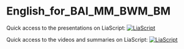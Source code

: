# English_for_BAI_MM_BWM_BM

Quick access to the presentations on LiaScript:
[![LiaScript](https://raw.githubusercontent.com/LiaScript/LiaScript/master/badges/course.svg)](https://liascript.github.io/course/?https://raw.githubusercontent.com/ToniMahojoni/English_for_BAI_MM_BWM_BM/main/presentations/presentations.md#1)

Quick access to the videos and summaries on LiaScript:
[![LiaScript](https://raw.githubusercontent.com/LiaScript/LiaScript/master/badges/course.svg)](https://liascript.github.io/course/?https://raw.githubusercontent.com/ToniMahojoni/English_for_BAI_MM_BWM_BM/main/videos_summaries.md#1)

